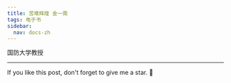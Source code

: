 ```yaml
---
title: 苦难辉煌 金一南
tags: 电子书
sidebar:
  nav: docs-zh
---
```


国防大学教授


<!--more-->

---

If you like this post, don't forget to give me a star. :star2:

